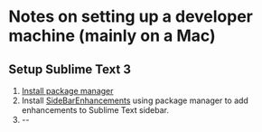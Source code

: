 Notes on setting up a developer machine (mainly on a Mac)
===========


## Setup Sublime Text 3
1. <a href="https://sublime.wbond.net/installation" target="_blank">Install package manager</a>
2. Install <a href="https://github.com/titoBouzout/SideBarEnhancements" target="_blank">SideBarEnhancements</a> using package manager to add enhancements to Sublime Text sidebar.
3. --

